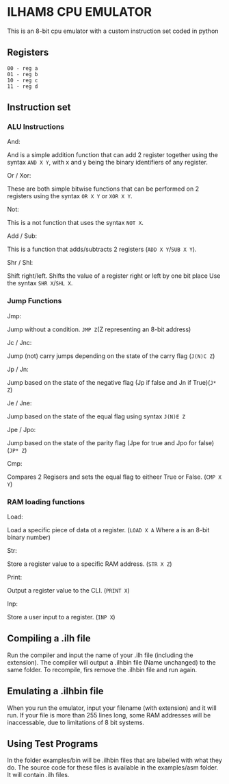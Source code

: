 # ILHAM8 CPU EMULATOR

This is an 8-bit cpu emulator with a custom instruction set
coded in python

## Registers 
```
00 - reg a
01 - reg b
10 - reg c
11 - reg d
```

## Instruction set
### ALU Instructions

And: 

And is a simple addition function that can add 2 register together
using the syntax `AND X Y`, with x and y being the binary identifiers of 
any register.

Or / Xor:

These are both simple bitwise functions that can be performed on 2 registers using 
the syntax `OR X Y` or `XOR X Y`.

Not:

This is a not function that uses the syntax `NOT X`.

Add / Sub:

This is a function that adds/subtracts 2 registers (`ADD X Y`/`SUB X Y`).

Shr / Shl:

Shift right/left. Shifts the value of a register right or left by one bit place Use the syntax `SHR X`/`SHL X`.

### Jump Functions

Jmp:

Jump without a condition. `JMP Z`(Z representing an 8-bit address)

Jc / Jnc:

Jump (not) carry jumps depending on the state of the carry flag (`J(N)C Z`)

Jp / Jn:

Jump based on the state of the negative flag (Jp if false and Jn if True)(`J* Z`)

Je / Jne:

Jump based on the state of the equal flag using syntax `J(N)E Z`

Jpe / Jpo:

Jump based on the state of the parity flag (Jpe for true and Jpo for false)(`JP* Z`)

Cmp:

Compares 2 Regisers and sets the equal flag to eitheer True or False. (`CMP X Y`)

### RAM loading functions

Load:

Load a specific piece of data ot a register. (`LOAD X A` Where a is an 8-bit binary number)

Str:

Store a register value to a specific RAM address. (`STR X Z`)

Print:

Output a register value to the CLI. (`PRINT X`)

Inp:

Store a user input to a register. (`INP X`)

## Compiling a .ilh file

Run the compiler and input the name of your .ilh file (including the extension).
The compiler will output a .ilhbin file (Name unchanged) to the same folder. To 
recompile, firs remove the .ilhbin file and run again.

## Emulating a .ilhbin file

When you run the emulator, input your filename (with extension) and it will run. 
If your file is more than 255 lines long, some RAM addresses will be inaccessable, 
due to limitations of 8 bit systems.

## Using Test Programs
In the folder examples/bin will be .ilhbin files that are labelled with what they do.
The source code for these files is available in the examples/asm folder. It will contain
.ilh files.
